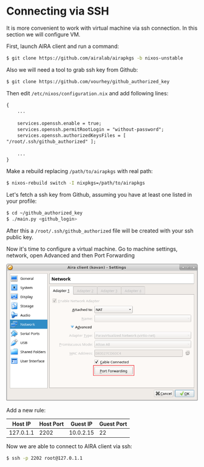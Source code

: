 Connecting via SSH
==================

It is more convenient to work with virtual machine via ssh connection. In this section we will configure VM.

First, launch AIRA client and run a command:
```bash
$ git clone https://github.com/airalab/airapkgs -b nixos-unstable
```

Also we will need a tool to grab ssh key from Github:
```bash
$ git clone https://github.com/vourhey/github_authorized_key
```

Then edit `/etc/nixos/configuration.nix` and add following lines:
```
{
    ...

    services.openssh.enable = true;
    services.openssh.permitRootLogin = "without-password";
    services.openssh.authorizedKeysFiles = [ "/root/.ssh/github_authorized" ];

    ...
}
```

Make a rebuild replacing `/path/to/airapkgs` with real path:
```bash
$ nixos-rebuild switch -I nixpkgs=/path/to/airapkgs
```

Let's fetch a ssh key from Github, assuming you have at least one listed in your profile:
```bash
$ cd ~/github_authorized_key
$ ./main.py <github_login>
```

After this a `/root/.ssh/github_authorized` file will be created with your ssh public key.

Now it's time to configure a virtual machine. Go to machine settings, network, open Advanced and then Port Forwarding

![Port forwarding](../img/4.png)

Add a new rule:

Host IP   | Host Port | Guest IP  | Guest Port
--------- | --------- | --------- | ----------
127.0.1.1 | 2202      | 10.0.2.15 | 22

Now we are able to connect to AIRA client via ssh:
```bash
$ ssh -p 2202 root@127.0.1.1
```
